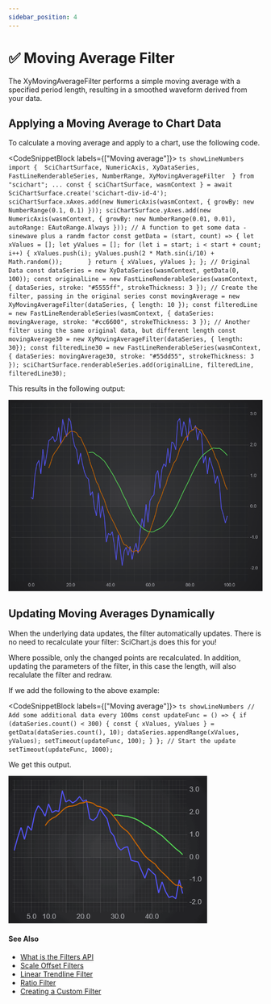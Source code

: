 ```yaml
---
sidebar_position: 4
---
```


# ✅ Moving Average Filter

The XyMovingAverageFilter performs a simple moving average with a specified period length, resulting in a smoothed waveform derived from your data.

Applying a Moving Average to Chart Data
---------------------------------------

To calculate a moving average and apply to a chart, use the following code.


<CodeSnippetBlock labels={["Moving average"]}>
    ```ts showLineNumbers
    import { 
        SciChartSurface,
        NumericAxis,
        XyDataSeries,
        FastLineRenderableSeries,
        NumberRange,
        XyMovingAverageFilter 
    } from "scichart";
    ...
    const { sciChartSurface, wasmContext } = await SciChartSurface.create('scichart-div-id-4');
    sciChartSurface.xAxes.add(new NumericAxis(wasmContext, { growBy: new NumberRange(0.1, 0.1) }));
    sciChartSurface.yAxes.add(new NumericAxis(wasmContext, { growBy: new NumberRange(0.01, 0.01), autoRange: EAutoRange.Always }));
    // A function to get some data - sinewave plus a randm factor
    const getData = (start, count) => {
        let xValues = [];
        let yValues = [];
        for (let i = start; i < start + count; i++) {
            xValues.push(i);
            yValues.push(2 * Math.sin(i/10) + Math.random());      
        }
        return { xValues, yValues };
    };
    // Original Data
    const dataSeries = new XyDataSeries(wasmContext, getData(0, 100));
    const originalLine = new FastLineRenderableSeries(wasmContext, { dataSeries, stroke: "#5555ff", strokeThickness: 3 });
    // Create the filter, passing in the original series
    const movingAverage = new XyMovingAverageFilter(dataSeries, { length: 10 });
    const filteredLine = new FastLineRenderableSeries(wasmContext, { dataSeries: movingAverage, stroke: "#cc6600", strokeThickness: 3 });
    // Another filter using the same original data, but different length
    const movingAverage30 = new XyMovingAverageFilter(dataSeries, { length: 30});
    const filteredLine30 = new FastLineRenderableSeries(wasmContext, { dataSeries: movingAverage30, stroke: "#55dd55", strokeThickness: 3 });
    sciChartSurface.renderableSeries.add(originalLine, filteredLine, filteredLine30);
    ```

</CodeSnippetBlock>

This results in the following output:

![](img/1.png)

Updating Moving Averages Dynamically
------------------------------------

When the underlying data updates, the filter automatically updates. There is no need to recalculate your filter: SciChart.js does this for you!

Where possible, only the changed points are recalculated. In addition, updating the parameters of the filter, in this case the length, will also recalulate the filter and redraw.

If we add the following to the above example:


<CodeSnippetBlock labels={["Moving average"]}>
    ```ts showLineNumbers
    // Add some additional data every 100ms
    const updateFunc = () => {
        if (dataSeries.count() < 300) {
            const { xValues, yValues } = getData(dataSeries.count(), 10);
            dataSeries.appendRange(xValues, yValues);
            setTimeout(updateFunc, 100);
        }
    };
    // Start the update
    setTimeout(updateFunc, 1000);
    ```

</CodeSnippetBlock>

We get this output.

![](img/movingAverage.gif)

#### See Also

* [What is the Filters API](/docs/2d-charts/chart-types/data-filters-api/data-filters-api-overview)
* [Scale Offset Filters](/docs/2d-charts/chart-types/data-filters-api/scale-offset-filters)
* [Linear Trendline Filter](/docs/2d-charts/chart-types/data-filters-api/linear-trendline-filter)
* [Ratio Filter](/docs/2d-charts/chart-types/data-filters-api/ratio-filter)
* [Creating a Custom Filter](/docs/2d-charts/chart-types/data-filters-api/custom-filter)
